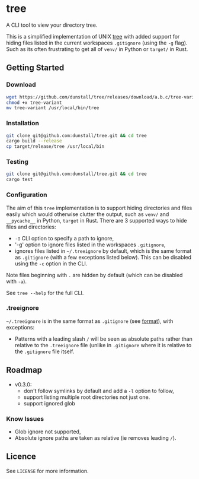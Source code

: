 # tree
A CLI tool to view your directory tree.

This is a simplified implementation of UNIX [tree](https://linux.die.net/man/1/tree) with added
support for hiding files listed in the current workspaces `.gitignore` (using the `-g` flag). Such
as its often frustrating to get all of `venv/` in Python or `target/` in Rust.

## Getting Started

### Download
  ```sh
  wget https://github.com/dunstall/tree/releases/download/a.b.c/tree-variant
  chmod +x tree-variant
  mv tree-variant /usr/local/bin/tree
  ```

### Installation
  ```sh
  git clone git@github.com:dunstall/tree.git && cd tree
  cargo build --release
  cp target/release/tree /usr/local/bin
  ```

### Testing
  ```sh
  git clone git@github.com:dunstall/tree.git && cd tree
  cargo test
  ```

### Configuration
The aim of this `tree` implementation is to support hiding directories and
files easily which would otherwise clutter the output, such as `venv/` and
`__pycache__` in Python, `target` in Rust. There are 3 supported ways to
hide files and directories:
* `-I` CLI option to specify a path to ignore,
* '-g' option to ignore files listed in the workspaces `.gitignore`,
* ignores files listed in `~/.treeignore` by default, which is the same format
as `.gitignore` (with a few exceptions listed below). This can be disabled
using the `-c` option in the CLI.

Note files beginning with `.` are hidden by default (which can be disabled
with `-a`).

See `tree --help` for the full CLI.

### .treeignore
`~/.treeignore` is in the same format as `.gitignore` (see [format](https://git-scm.com/docs/gitignore#_pattern_format)),
with exceptions:
* Patterns with a leading slash `/` will be seen as absolute paths rather than
relative to the `.treeignore` file (unlike in `.gitignore` where it is relative
to the `.gitignore` file itself.

## Roadmap
* v0.3.0:
  * don't follow symlinks by default and add a `-l` option to follow,
  * support listing multiple root directories not just one.
  * support ignored glob

### Know Issues
* Glob ignore not supported,
* Absolute ignore paths are taken as relative (ie removes leading `/`).

## Licence
See `LICENSE` for more information.
